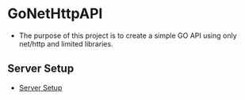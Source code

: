 # GoNetHttpAPI

- The purpose of this project is to create a simple GO API using only net/http and limited libraries.

## Server Setup

- [Server Setup](https://pkg.go.dev/net/http#hdr-Servers)
